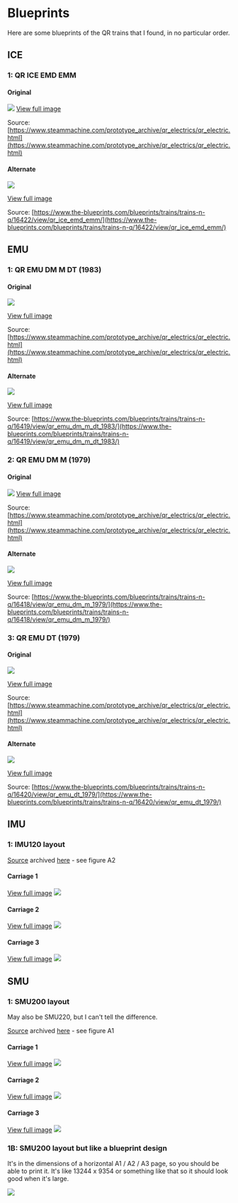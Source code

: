 # Blueprints

Here are some blueprints of the QR trains that I found, in no particular order.

## ICE

### 1: QR ICE EMD EMM

#### Original

![](../media/Blueprints/QR_ICE_EMD_EMM.jpg)
[View full image](../media/Blueprints/QR_ICE_EMD_EMM.jpg)

Source: [https://www.steammachine.com/prototype_archive/qr_electrics/qr_electric.html](https://www.steammachine.com/prototype_archive/qr_electrics/qr_electric.html)

#### Alternate

![](../media/Blueprints/qr-ice-emd-emm.gif)

[View full image](../media/Blueprints/qr-ice-emd-emm.gif)

Source: [https://www.the-blueprints.com/blueprints/trains/trains-n-q/16422/view/qr_ice_emd_emm/](https://www.the-blueprints.com/blueprints/trains/trains-n-q/16422/view/qr_ice_emd_emm/)

## EMU

### 1: QR EMU DM M DT (1983)

#### Original

![](../media/Blueprints/QR_EMU_DM_M_DT_1983.jpg)

[View full image](../media/Blueprints/QR_EMU_DM_M_DT_1983.jpg)

Source: [https://www.steammachine.com/prototype_archive/qr_electrics/qr_electric.html](https://www.steammachine.com/prototype_archive/qr_electrics/qr_electric.html)

#### Alternate

![](../media/Blueprints/qr-emu-dm-m-dt-1983.gif)

[View full image](../media/Blueprints/qr-emu-dm-m-dt-1983.gif)

Source: [https://www.the-blueprints.com/blueprints/trains/trains-n-q/16419/view/qr_emu_dm_m_dt_1983/](https://www.the-blueprints.com/blueprints/trains/trains-n-q/16419/view/qr_emu_dm_m_dt_1983/)

### 2: QR EMU DM M (1979)

#### Original

![](../media/Blueprints/QR_EMU_DM_M_1979.jpg)
[View full image](../media/Blueprints/QR_EMU_DM_M_1979.jpg)

Source: [https://www.steammachine.com/prototype_archive/qr_electrics/qr_electric.html](https://www.steammachine.com/prototype_archive/qr_electrics/qr_electric.html)

#### Alternate

![](../media/Blueprints/qr-emu-dm-m-1979.gif)

[View full image](../media/Blueprints/qr-emu-dm-m-1979.gif)

Source: [https://www.the-blueprints.com/blueprints/trains/trains-n-q/16418/view/qr_emu_dm_m_1979/](https://www.the-blueprints.com/blueprints/trains/trains-n-q/16418/view/qr_emu_dm_m_1979/)

### 3: QR EMU DT (1979)

#### Original

![](../media/Blueprints/QR_EMU_DT_1979.jpg)

[View full image](../media/Blueprints/QR_EMU_DT_1979.jpg)

Source: [https://www.steammachine.com/prototype_archive/qr_electrics/qr_electric.html](https://www.steammachine.com/prototype_archive/qr_electrics/qr_electric.html)

#### Alternate

![](../media/Blueprints/qr-emu-dt-1979.gif)

[View full image](../media/Blueprints/qr-emu-dt-1979.gif)

Source: [https://www.the-blueprints.com/blueprints/trains/trains-n-q/16420/view/qr_emu_dt_1979/](https://www.the-blueprints.com/blueprints/trains/trains-n-q/16420/view/qr_emu_dt_1979/)

## IMU

### 1: IMU120 layout

[Source](https://railknowledgebank.com/Presto/content/GetDoc.axd?ctID=MTk4MTRjNDUtNWQ0My00OTBmLTllYWUtZWFjM2U2OTE0ZDY3&rID=OTY2&pID=Nzkx&attchmnt=True&uSesDM=False&rIdx=MTg1Mw==&rCFU=) archived [here](../media/Archive/Andrew%20Whitten.pdf) - see figure A2

#### Carriage 1

[View full image](../media/Layouts/IMU120_DesignB_1.png)
![](../media/Layouts/IMU120_DesignB_1.png)

#### Carriage 2

[View full image](../media/Layouts/IMU120_DesignB_2.png)
![](../media/Layouts/IMU120_DesignB_2.png)

#### Carriage 3

[View full image](../media/Layouts/IMU120_DesignB_3.png)
![](../media/Layouts/IMU120_DesignB_3.png)

## SMU

### 1: SMU200 layout

May also be SMU220, but I can't tell the difference.

[Source](https://railknowledgebank.com/Presto/content/GetDoc.axd?ctID=MTk4MTRjNDUtNWQ0My00OTBmLTllYWUtZWFjM2U2OTE0ZDY3&rID=OTY2&pID=Nzkx&attchmnt=True&uSesDM=False&rIdx=MTg1Mw==&rCFU=) archived [here](../media/Archive/Andrew%20Whitten.pdf) - see figure A1

#### Carriage 1

[View full image](../media/Layouts/SMU200_DesignB_1.png)
![](../media/Layouts/SMU200_DesignB_1.png)

#### Carriage 2

[View full image](../media/Layouts/SMU200_DesignB_2.png)
![](../media/Layouts/SMU200_DesignB_2.png)

#### Carriage 3

[View full image](../media/Layouts/SMU200_DesignB_3.png)
![](../media/Layouts/SMU200_DesignB_3.png)

### 1B: SMU200 layout but like a blueprint design

It's in the dimensions of a horizontal A1 / A2 / A3 page, so you should be able to print it. It's like 13244 x 9354 or something like that so it should look good when it's large.

![](../media/Blueprints/SMU200%20blueprint%20a1.png)
